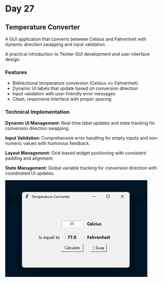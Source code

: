# Day 27

## Temperature Converter

A GUI application that converts between Celsius and Fahrenheit with dynamic direction swapping and input validation.

A practical introduction to Tkinter GUI development and user interface design.

### Features

- Bidirectional temperature conversion (Celsius ↔ Fahrenheit)
- Dynamic UI labels that update based on conversion direction
- Input validation with user-friendly error messages
- Clean, responsive interface with proper spacing

### Technical Implementation

**Dynamic UI Management:** Real-time label updates and state tracking for conversion direction swapping.

**Input Validation:** Comprehensive error handling for empty inputs and non-numeric values with humorous feedback.

**Layout Management:** Grid-based widget positioning with consistent padding and alignment.

**State Management:** Global variable tracking for conversion direction with coordinated UI updates.

![Temperature Converter](images/temperatureConverter.png)
